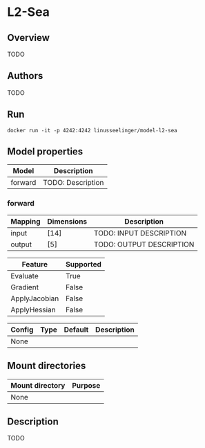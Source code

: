 # L2-Sea

## Overview
TODO

## Authors
TODO

## Run
```
docker run -it -p 4242:4242 linusseelinger/model-l2-sea
```

## Model properties

Model | Description
---|---
forward | TODO: Description

### forward
Mapping | Dimensions | Description
---|---|---
input | [14] | TODO: INPUT DESCRIPTION
output | [5] | TODO: OUTPUT DESCRIPTION

Feature | Supported
---|---
Evaluate | True
Gradient | False
ApplyJacobian | False
ApplyHessian | False

Config | Type | Default | Description
---|---|---|---
None | | |

## Mount directories
Mount directory | Purpose
---|---
None |

## Description
TODO
